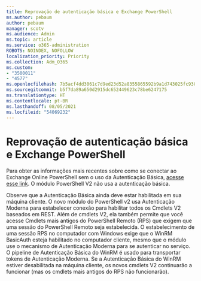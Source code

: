 ```yaml
---
title: Reprovação de autenticação básica e Exchange PowerShell
ms.author: pebaum
author: pebaum
manager: scotv
ms.audience: Admin
ms.topic: article
ms.service: o365-administration
ROBOTS: NOINDEX, NOFOLLOW
localization_priority: Priority
ms.collection: Adm_O365
ms.custom:
- "3500011"
- "4577"
ms.openlocfilehash: 7b5acf4dd3061c7d9ed23d52a8355865592b9a1d743025fc9300dcda5a18831a
ms.sourcegitcommit: b5f7da89a650d2915dc652449623c78be6247175
ms.translationtype: HT
ms.contentlocale: pt-BR
ms.lasthandoff: 08/05/2021
ms.locfileid: "54069232"
---
```

# <a name="exchange-powershell-and-basic-authentication-deprecation"></a>Reprovação de autenticação básica e Exchange PowerShell

Para obter as informações mais recentes sobre como se conectar ao Exchange Online PowerShell sem o uso da Autenticação Básica, [acesse esse link](https://aka.ms/exops-docs). O módulo PowerShell V2 não usa a autenticação básica.

Observe que a Autenticação Básica ainda deve estar habilitada em sua máquina cliente.
O novo módulo do PowerShell v2 usa Autenticação Moderna para estabelecer conexão para habilitar todos os Cmdlets V2 baseados em REST. Além de cmdlets V2, ela também permite que você acesse Cmdlets mais antigos do PowerShell Remoto (RPS) que exigem que uma sessão do PowerShell Remoto seja estabelecida. O estabelecimento de uma sessão RPS no computador com Windows exige que o WinRM BasicAuth esteja habilitado no computador cliente, mesmo que o módulo use o mecanismo de Autenticação Moderna para se autenticar no serviço. O pipeline de Autenticação Básica do WinRM é usado para transportar tokens de Autenticação Moderna. Se a Autenticação Básica do WinRM estiver desabilitada na máquina cliente, os novos cmdlets V2 continuarão a funcionar (mas os cmdlets mais antigos do RPS não funcionarão).

